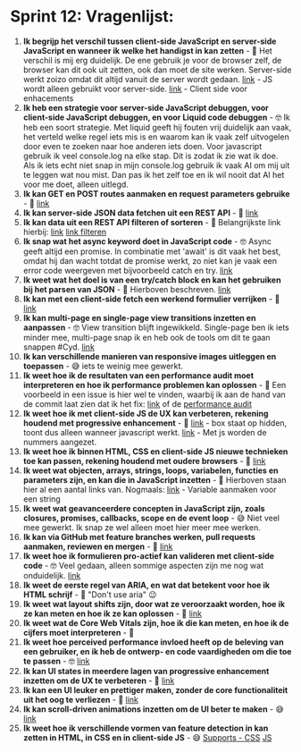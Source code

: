 # Sprint 12: Vragenlijst:

1. **Ik begrijp het verschil tussen client-side JavaScript en server-side JavaScript en wanneer ik welke het handigst in kan zetten** - 🍗
Het verschil is mij erg duidelijk. De ene gebruik je voor de browser zelf, de browser kan dit ook uit zetten, ook dan moet de site werken. Server-side werkt zoizo omdat dit altijd vanuit de server wordt gedaan.
[link](https://github.com/Sebastiaan-hva/pleasurable-ui/blob/main/server.js) - JS wordt alleen gebruikt voor server-side.
[link](https://github.com/Sebastiaan-hva/pleasurable-ui/blob/main/public/scripts/script.js) - Client side voor enhacements
2. **Ik heb een strategie voor server-side JavaScript debuggen, voor client-side JavaScript debuggen, en voor Liquid code debuggen** - 🤓
Ik heb een soort strategie. Met liquid geeft hij fouten vrij duidelijk aan vaak, het verteld welke regel iets mis is en waarom kan ik vaak zelf uitvogelen door even te zoeken naar hoe anderen iets doen. Voor javascript gebruik ik veel console.log na elke stap. Dit is zodat ik zie wat ik doe. Als ik iets echt niet snap in mijn console.log gebruik ik vaak AI om mij uit te leggen wat nou mist. Dan pas ik het zelf toe en ik wil nooit dat AI het voor me doet, alleen uitlegd. 
3. **Ik kan GET en POST routes aanmaken en request parameters gebruike** - 🍗
[link](https://github.com/Lutrian1/proof-of-concept/blob/main/server.js)
4. **Ik kan server-side JSON data fetchen uit een REST API** - 🍗
[link](https://github.com/Lutrian1/proof-of-concept/blob/cef762a648eae5703f97d3157865fe78e7611f40/server.js#L22)
5. **Ik kan data uit een REST API filteren of sorteren** - 🍗
Belangrijkste link hierbij: [link](https://docs.directus.io/reference/filter-rules.html)
[link filteren](https://github.com/Lutrian1/proof-of-concept/blob/cef762a648eae5703f97d3157865fe78e7611f40/server.js#L26)
6. **Ik snap wat het async keyword doet in JavaScript code** - 🤓
Async geeft altijd een promise. In combinatie met 'await' is dit vaak het best, omdat hij dan wacht totdat de promise werkt, zo niet kan je vaak een error code weergeven met bijvoorbeeld catch en try.
[link](https://github.com/Sebastiaan-hva/pleasurable-ui/blob/9326c3797eda105c763bc79bfb0a8fbfdd4f396a/server.js#L30-L43)
7. **Ik weet wat het doel is van een try/catch block en kan het gebruiken bij het parsen van JSON** - 🍗
Hierboven beschreven.
[link](https://github.com/Sebastiaan-hva/pleasurable-ui/blob/9326c3797eda105c763bc79bfb0a8fbfdd4f396a/server.js#L85-L105)
8. **Ik kan met een client-side fetch een werkend formulier verrijken** - 🍗
[link](https://github.com/Sebastiaan-hva/pleasurable-ui/blob/9326c3797eda105c763bc79bfb0a8fbfdd4f396a/views/partials/imgcard.liquid#L16-L30)
9. **Ik kan multi-page en single-page view transitions inzetten en aanpassen** - 🤓
View transition blijft ingewikkeld. Single-page ben ik iets minder mee, multi-page snap ik en heb ook de tools om dit te gaan snappen #Cyd.
[link](https://github.com/Sebastiaan-hva/pleasurable-ui/blob/9326c3797eda105c763bc79bfb0a8fbfdd4f396a/public/css/stylesheet.css#L343-L395)
10. **Ik kan verschillende manieren van responsive images uitleggen en toepassen** - 😅
iets te weinig mee gewerkt.
11. **Ik weet hoe ik de resultaten van een performance audit moet interpreteren en hoe ik performance problemen kan oplossen** - 🍗
Een voorbeeld in een issue is hier wel te vinden, waarbij ik aan de hand van de commit laat zien dat ik het fix:
[link](https://github.com/Sebastiaan-hva/pleasurable-ui/pull/67)
of de [performance audit](https://github.com/Lutrian1/performance-audit)
12. **Ik weet hoe ik met client-side JS de UX kan verbeteren, rekening houdend met progressive enhancement** - 🍗
[link](https://github.com/Lutrian1/proof-of-concept/blob/7b3e94a91b84ffe93c82652815231f4561476b61/views/login.liquid#L12) - box staat op hidden, toont dus alleen wanneer javascript werkt.
[link](https://github.com/Lutrian1/proof-of-concept/blob/7b3e94a91b84ffe93c82652815231f4561476b61/public/scripts/login.js#L1-L28) - Met js worden de nummers aangezet.
13. **Ik weet hoe ik binnen HTML, CSS en client-side JS nieuwe technieken toe kan passen, rekening houdend met oudere browsers** - 🍗
[link](https://github.com/Lutrian1/proof-of-concept/blob/7b3e94a91b84ffe93c82652815231f4561476b61/public/css/login.css#L76-L86)
14. **Ik weet wat objecten, arrays, strings, loops, variabelen, functies en parameters zijn, en kan die in JavaScript inzetten** - 🍗
Hierboven staan hier al een aantal links van. Nogmaals:
[link](https://github.com/Lutrian1/proof-of-concept/blob/7b3e94a91b84ffe93c82652815231f4561476b61/views/dashboard.liquid#L4) -  Variable aanmaken voor een string
15. **Ik weet wat geavanceerdere concepten in JavaScript zijn, zoals closures, promises, callbacks, scope en de event loop** - 😅
Niet veel mee gewerkt. Ik snap ze wel alleen moet hier meer mee werken.
16. **Ik kan via GitHub met feature branches werken, pull requests aanmaken, reviewen en mergen** - 🍗
[link](https://github.com/Lutrian1/proof-of-concept/blob/7b3e94a91b84ffe93c82652815231f4561476b61/views/dashboard.liquid#L4)
17. **Ik weet hoe ik formulieren pro-actief kan valideren met client-side code** - 🤓
Veel gedaan, alleen sommige aspecten zijn me nog wat onduidelijk.
[link](https://github.com/Sebastiaan-hva/pleasurable-ui/blob/9326c3797eda105c763bc79bfb0a8fbfdd4f396a/public/scripts/script.js#L38-L70)
18. **Ik weet de eerste regel van ARIA, en wat dat betekent voor hoe ik HTML schrijf** - 🍗
"Don't use aria" 😉
19. **Ik weet wat layout shifts zijn, door wat ze veroorzaakt worden, hoe ik ze kan meten en hoe ik ze kan oplossen** - 🍗
[link](https://github.com/Lutrian1/proof-of-concept/blob/7b3e94a91b84ffe93c82652815231f4561476b61/views/dashboard.liquid#L10)
20. **Ik weet wat de Core Web Vitals zijn, hoe ik die kan meten, en hoe ik de cijfers moet interpreteren** - 🫣
21. **Ik weet hoe perceived performance invloed heeft op de beleving van een gebruiker, en ik heb de ontwerp- en code vaardigheden om die toe te passen** - 🤓
[link](https://github.com/Sebastiaan-hva/pleasurable-ui/blob/9326c3797eda105c763bc79bfb0a8fbfdd4f396a/public/css/homepage.css#L268-L286)
22. **Ik kan UI states in meerdere lagen van progressive enhancement inzetten om de UX te verbeteren** - 🍗
[link](https://github.com/Sebastiaan-hva/pleasurable-ui/blob/9326c3797eda105c763bc79bfb0a8fbfdd4f396a/public/scripts/script.js#L38-L70)
23. **Ik kan een UI leuker en prettiger maken, zonder de core functionaliteit uit het oog te verliezen** - 🍗
[link](https://lutrian1.github.io/progressive-enhancement/rating.html)
24. **Ik kan scroll-driven animations inzetten om de UI beter te maken** - 😅
[link](https://github.com/Lutrian1/i-love-web-Luuk/blob/632b99eea92a07ce791e6ebb5f85f53d95b1e343/public/css/blog.css#L165-L188)
25. **Ik weet hoe ik verschillende vormen van feature detection in kan zetten in HTML, in CSS en in client-side JS** - 😅
[Supports - CSS](https://github.com/Lutrian1/i-love-web-Luuk/blob/632b99eea92a07ce791e6ebb5f85f53d95b1e343/public/css/main.css#L183-L217)
[JS](https://github.com/Sebastiaan-hva/pleasurable-ui/blob/9326c3797eda105c763bc79bfb0a8fbfdd4f396a/public/scripts/script.js#L38)


